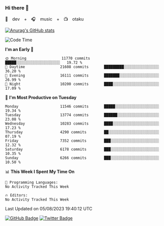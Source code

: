 ### Hi there 👋

🚀　dev　+　🎧　music　+　📺　otaku


[![Anurag's GitHub stats](https://github-readme-stats.vercel.app/api?username=koheitasaka&count_private=true&show_icons=true&theme=monokai)](https://github.com/koheitasaka/github-readme-stats)

<!--START_SECTION:waka-->
![Code Time](http://img.shields.io/badge/Code%20Time-1%2C161%20hrs%2023%20mins-blue)

**I'm an Early 🐤** 

```text
🌞 Morning                11770 commits       █████░░░░░░░░░░░░░░░░░░░░   19.72 % 
🌆 Daytime                21608 commits       █████████░░░░░░░░░░░░░░░░   36.20 % 
🌃 Evening                16111 commits       ███████░░░░░░░░░░░░░░░░░░   26.99 % 
🌙 Night                  10200 commits       ████░░░░░░░░░░░░░░░░░░░░░   17.09 % 
```
📅 **I'm Most Productive on Tuesday** 

```text
Monday                   11546 commits       █████░░░░░░░░░░░░░░░░░░░░   19.34 % 
Tuesday                  13774 commits       ██████░░░░░░░░░░░░░░░░░░░   23.08 % 
Wednesday                10283 commits       ████░░░░░░░░░░░░░░░░░░░░░   17.23 % 
Thursday                 4290 commits        ██░░░░░░░░░░░░░░░░░░░░░░░   07.19 % 
Friday                   7352 commits        ███░░░░░░░░░░░░░░░░░░░░░░   12.32 % 
Saturday                 6178 commits        ███░░░░░░░░░░░░░░░░░░░░░░   10.35 % 
Sunday                   6266 commits        ███░░░░░░░░░░░░░░░░░░░░░░   10.50 % 
```


📊 **This Week I Spent My Time On** 

```text
💬 Programming Languages: 
No Activity Tracked This Week

🔥 Editors: 
No Activity Tracked This Week
```


 Last Updated on 05/08/2023 19:40:12 UTC
<!--END_SECTION:waka-->

[![GitHub Badge](https://img.shields.io/badge/GitHub-100000?style=for-the-badge&logo=github&logoColor=white)](https://github.com/koheitasaka)
[![Twitter Badge](https://img.shields.io/badge/Twitter-1DA1F2?style=for-the-badge&logo=twitter&logoColor=white)](https://twitter.com/sleep_asleep_)
